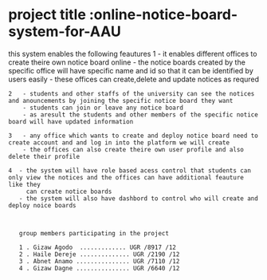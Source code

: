   # project  title :online-notice-board-system-for-AAU

this system enables the following feautures 
    1   - it enables different offices to create theire own notice board online 
        - the notice boards created by the specific office will have specific name and id so that it can be identified by users easily
        - these offices can create,delete and update notices as requred 
    
    2   - students and other staffs of the university can see the notices and anouncements by joining the specific notice board they want 
        - students can join or leave any notice board 
        - as aresult the students and other members of the specific notice board will have updated information 
    
    3   - any office which wants to create and deploy notice board need to create account and and log in into the platform we will create
        - the offices can also create theire own user profile and also delete their profile
    
    4  - the system will have role based acess control that students can only view the notices and the offices can have additional feauture like they 
         can create notice boards
       - the system will also have dashbord to control who will create and deploy noice boards
       
       
       
       group members participating in the project
       
       1 . Gizaw Agodo  ............. UGR /8917 /12
       2 . Haile Dereje .............. UGR /2190 /12
       3 . Abnet Anamo ............... UGR /7110 /12
       4 . Gizaw Dagne ............... UGR /6640 /12
